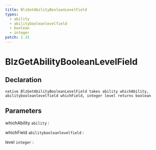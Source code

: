 ```yaml
---
title: BlzGetAbilityBooleanLevelField
types:
  - ability
  - abilitybooleanlevelfield
  - boolean
  - integer
patch: 1.31
---
```


# BlzGetAbilityBooleanLevelField

## Declaration

```jass
native BlzGetAbilityBooleanLevelField takes ability whichAbility, abilitybooleanlevelfield whichField, integer level returns boolean
```

## Parameters
whichAbility `ability`
: 

whichField `abilitybooleanlevelfield`
: 

level `integer`
: 
